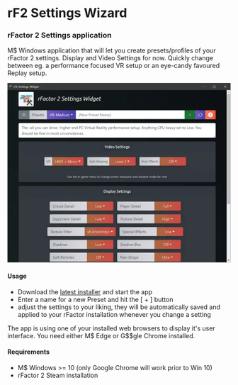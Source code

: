# rF2 Settings Wizard
### rFactor 2 Settings application

M$ Windows application that will let you create presets/profiles of your rFactor 2 settings.
Display and Video Settings for now. Quickly change between eg. a performance focused VR setup or
an eye-candy favoured Replay setup.

<p align="center">
    <img src="vue/src/assets/screen.webp" alt="Screenshot" width="600">
</p>

#### Usage
- Download the <a href="https://github.com/tappi287/rf2_video_settings/releases">latest installer</a> and start the app
- Enter a name for a new Preset and hit the [ + ] button
- adjust the settings to your liking, they will be automatically saved and applied to your rFactor installation whenever
you change a setting
    
The app is using one of your installed web browsers to display it's user interface. You need either M$ Edge or 
G$$gle Chrome installed.

#### Requirements
 - M$ Windows >= 10 (only Google Chrome will work prior to Win 10)
 - rFactor 2 Steam installation
 
